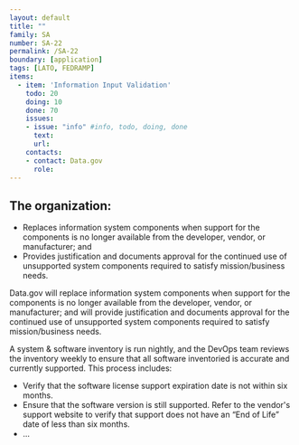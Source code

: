 ```yaml
---
layout: default
title: ""
family: SA
number: SA-22
permalink: /SA-22
boundary: [application]
tags: [LATO, FEDRAMP]
items:
  - item: 'Information Input Validation'
    todo: 20
    doing: 10
    done: 70   
    issues:
    - issue: "info" #info, todo, doing, done
      text:
      url:
    contacts:
    - contact: Data.gov
      role:
---
```

## The organization:

* Replaces information system components when support for the components is no longer available from the developer, vendor, or manufacturer; and
* Provides justification and documents approval for the continued use of unsupported system components required to satisfy mission/business needs.

Data.gov will replace information system components when support for the components is no longer available from the developer, vendor, or manufacturer; and will provide justification and documents approval for the continued use of unsupported system components required to satisfy mission/business needs.

A system & software inventory is run nightly, and the DevOps team reviews the inventory weekly to ensure that all software inventoried is accurate and currently supported.  This process includes:

* Verify that the software license support expiration date is not within six months.
* Ensure that the software version is still supported.  Refer to the vendor's support website to verify that support does not have an “End of Life” date of less than six months.
* ...
